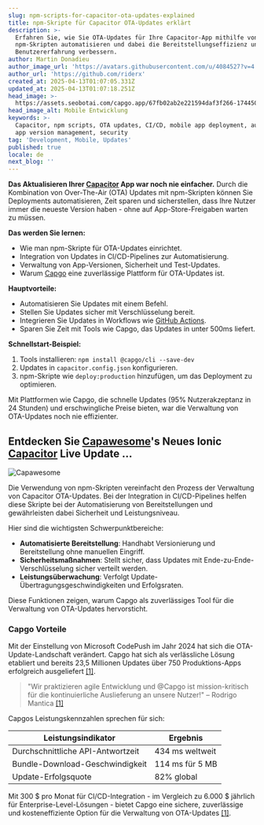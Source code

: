 ```yaml
---
slug: npm-scripts-for-capacitor-ota-updates-explained
title: npm-Skripte für Capacitor OTA-Updates erklärt
description: >-
  Erfahren Sie, wie Sie OTA-Updates für Ihre Capacitor-App mithilfe von
  npm-Skripten automatisieren und dabei die Bereitstellungseffizienz und
  Benutzererfahrung verbessern.
author: Martin Donadieu
author_image_url: 'https://avatars.githubusercontent.com/u/4084527?v=4'
author_url: 'https://github.com/riderx'
created_at: 2025-04-13T01:07:05.331Z
updated_at: 2025-04-13T01:07:18.251Z
head_image: >-
  https://assets.seobotai.com/capgo.app/67fb02ab2e221594daf3f266-1744506438251.jpg
head_image_alt: Mobile Entwicklung
keywords: >-
  Capacitor, npm scripts, OTA updates, CI/CD, mobile app deployment, automation,
  app version management, security
tag: 'Development, Mobile, Updates'
published: true
locale: de
next_blog: ''
---
```

**Das Aktualisieren Ihrer [Capacitor](https://capacitorjs.com/) App war noch nie einfacher.** Durch die Kombination von Over-The-Air (OTA) Updates mit npm-Skripten können Sie Deployments automatisieren, Zeit sparen und sicherstellen, dass Ihre Nutzer immer die neueste Version haben - ohne auf App-Store-Freigaben warten zu müssen.

**Das werden Sie lernen:**

-   Wie man npm-Skripte für OTA-Updates einrichtet.
-   Integration von Updates in CI/CD-Pipelines zur Automatisierung.
-   Verwaltung von App-Versionen, Sicherheit und Test-Updates.
-   Warum [Capgo](https://capgo.app/) eine zuverlässige Plattform für OTA-Updates ist.

**Hauptvorteile:**

-   Automatisieren Sie Updates mit einem Befehl.
-   Stellen Sie Updates sicher mit Verschlüsselung bereit.
-   Integrieren Sie Updates in Workflows wie [GitHub Actions](https://docs.github.com/actions).
-   Sparen Sie Zeit mit Tools wie Capgo, das Updates in unter 500ms liefert.

**Schnellstart-Beispiel:**

1.  Tools installieren: `npm install @capgo/cli --save-dev`
2.  Updates in `capacitor.config.json` konfigurieren.
3.  npm-Skripte wie `deploy:production` hinzufügen, um das Deployment zu optimieren.

Mit Plattformen wie Capgo, die schnelle Updates (95% Nutzerakzeptanz in 24 Stunden) und erschwingliche Preise bieten, war die Verwaltung von OTA-Updates noch nie effizienter.

## Entdecken Sie [Capawesome](https://capawesome.io/)'s Neues Ionic [Capacitor](https://capacitorjs.com/) Live Update ...

![Capawesome](https://assets.seobotai.com/capgo.app/67fb02ab2e221594daf3f266/04d155e1ac5e3041660c0e8da59e2e54.jpg)

Die Verwendung von npm-Skripten vereinfacht den Prozess der Verwaltung von Capacitor OTA-Updates. Bei der Integration in CI/CD-Pipelines helfen diese Skripte bei der Automatisierung von Bereitstellungen und gewährleisten dabei Sicherheit und Leistungsniveau.

Hier sind die wichtigsten Schwerpunktbereiche:

-   **Automatisierte Bereitstellung**: Handhabt Versionierung und Bereitstellung ohne manuellen Eingriff.
-   **Sicherheitsmaßnahmen**: Stellt sicher, dass Updates mit Ende-zu-Ende-Verschlüsselung sicher verteilt werden.
-   **Leistungsüberwachung**: Verfolgt Update-Übertragungsgeschwindigkeiten und Erfolgsraten.

Diese Funktionen zeigen, warum Capgo als zuverlässiges Tool für die Verwaltung von OTA-Updates hervorsticht.

### Capgo Vorteile

Mit der Einstellung von Microsoft CodePush im Jahr 2024 hat sich die OTA-Update-Landschaft verändert. Capgo hat sich als verlässliche Lösung etabliert und bereits 23,5 Millionen Updates über 750 Produktions-Apps erfolgreich ausgeliefert [\[1\]](https://capgo.app/).

> "Wir praktizieren agile Entwicklung und @Capgo ist mission-kritisch für die kontinuierliche Auslieferung an unsere Nutzer!" – Rodrigo Mantica [\[1\]](https://capgo.app/)

Capgos Leistungskennzahlen sprechen für sich:

| **Leistungsindikator** | **Ergebnis** |
| --- | --- |
| Durchschnittliche API-Antwortzeit | 434 ms weltweit |
| Bundle-Download-Geschwindigkeit | 114 ms für 5 MB |
| Update-Erfolgsquote | 82% global |

Mit 300 $ pro Monat für CI/CD-Integration - im Vergleich zu 6.000 $ jährlich für Enterprise-Level-Lösungen - bietet Capgo eine sichere, zuverlässige und kosteneffiziente Option für die Verwaltung von OTA-Updates [\[1\]](https://capgo.app/).
